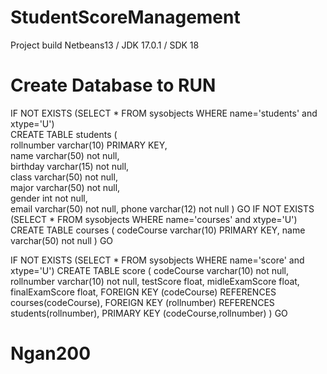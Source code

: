 # StudentScoreManagement
Project build Netbeans13 / JDK 17.0.1 / SDK 18 
# Create Database to RUN
IF NOT EXISTS (SELECT * FROM sysobjects WHERE name='students' and xtype='U')   
    CREATE TABLE students (  
		rollnumber varchar(10) PRIMARY KEY,  
    name varchar(50) not null,  
		birthday varchar(15) not null,  
		class varchar(50) not null,  
		major varchar(50) not null,  
		gender int not null,  
		email varchar(50) not null,
		phone varchar(12) not null
    )
GO
IF NOT EXISTS (SELECT * FROM sysobjects WHERE name='courses' and xtype='U')
    CREATE TABLE courses (
		codeCourse varchar(10) PRIMARY KEY,
		name varchar(50) not null
    )
GO

IF NOT EXISTS (SELECT * FROM sysobjects WHERE name='score' and xtype='U')
    CREATE TABLE score (
		codeCourse varchar(10) not null,
		rollnumber varchar(10) not null,
		testScore float,
		midleExamScore float,
		finalExamScore float,
		FOREIGN KEY (codeCourse) REFERENCES courses(codeCourse),
		FOREIGN KEY (rollnumber) REFERENCES students(rollnumber),
		PRIMARY KEY (codeCourse,rollnumber)
    )
GO
# Ngan200
